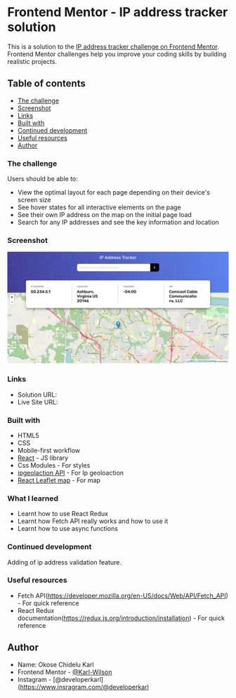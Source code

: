 # Frontend Mentor - IP address tracker solution

This is a solution to the [IP address tracker challenge on Frontend Mentor](https://www.frontendmentor.io/challenges/ip-address-tracker-I8-0yYAH0). Frontend Mentor challenges help you improve your coding skills by building realistic projects. 

## Table of contents

  - [The challenge](#the-challenge)
  - [Screenshot](#screenshot)
  - [Links](#links)
  - [Built with](#built-with)
  - [Continued development](#continued-development)
  - [Useful resources](#useful-resources)
- [Author](#author)



### The challenge

Users should be able to:

- View the optimal layout for each page depending on their device's screen size
- See hover states for all interactive elements on the page
- See their own IP address on the map on the initial page load
- Search for any IP addresses and see the key information and location

### Screenshot

![](./screenshot.jpg)

### Links

- Solution URL: 
- Live Site URL: 


### Built with

- HTML5 
- CSS
- Mobile-first workflow
- [React](https://reactjs.org/) - JS library
- Css Modules - For styles
- [ipgeolaction API](https://ipgeolocation.io) - For Ip geoloaction
- [React Leaflet map](https://react-leaflet.js.org/) - For map


### What I learned

- Learnt how to use React Redux 
- Learnt how Fetch API really works and how to use it
- Learnt how to use async functions

### Continued development

Adding of ip address validation feature.

### Useful resources

- Fetch API(https://developer.mozilla.org/en-US/docs/Web/API/Fetch_API) - For quick reference
- React Redux documentation(https://redux.js.org/introduction/installation) - For quick reference

## Author

- Name: Okose Chidelu Karl
- Frontend Mentor - [@Karl-Wilson](https://www.frontendmentor.io/profile/Karl-Wilson)
- Instagram - [@developerkarl](https://www.insragram.com/@developerkarl
